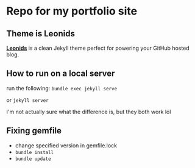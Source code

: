 # Repo for my portfolio site

## Theme is Leonids
**[Leonids](http://renyuanz.github.io/leonids)** is a clean Jekyll theme perfect for powering your GitHub hosted blog.

## How to run on a local server
run the following:
`bundle exec jekyll serve`

or
`jekyll server`

I'm not actually sure what the difference is, but they both work lol

## Fixing gemfile
* change specified version in gemfile.lock
* `bundle install`
* `bundle update`
